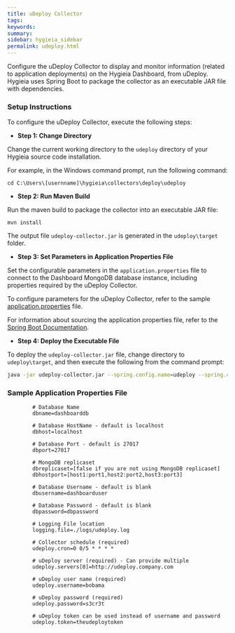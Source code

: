```yaml
---
title: uDeploy Collector
tags:
keywords:
summary:
sidebar: hygieia_sidebar
permalink: udeploy.html
---
```


Configure the uDeploy Collector to display and monitor information (related to application deployments) on the Hygieia Dashboard, from uDeploy. Hygieia uses Spring Boot to package the collector as an executable JAR file with dependencies.

### Setup Instructions

To configure the uDeploy Collector, execute the following steps:

*   **Step 1: Change Directory**

Change the current working directory to the `udeploy` directory of your Hygieia source code installation.

For example, in the Windows command prompt, run the following command:

```
cd C:\Users\[usernname]\hygieia\collectors\deploy\udeploy
```

*   **Step 2: Run Maven Build**

Run the maven build to package the collector into an executable JAR file:

```
mvn install
```

The output file `udeploy-collector.jar` is generated in the `udeploy\target` folder.

*   **Step 3: Set Parameters in Application Properties File**

Set the configurable parameters in the `application.properties` file to connect to the Dashboard MongoDB database instance, including properties required by the uDeploy Collector.

To configure parameters for the uDeploy Collector, refer to the sample [application.properties](#sample-application-properties-file) file.

For information about sourcing the application properties file, refer to the [Spring Boot Documentation](http://docs.spring.io/spring-boot/docs/current-SNAPSHOT/reference/htmlsingle/#boot-features-external-config-application-property-files).

*   **Step 4: Deploy the Executable File**

To deploy the `udeploy-collector.jar` file, change directory to `udeploy\target`, and then execute the following from the command prompt:

```bash
java -jar udeploy-collector.jar --spring.config.name=udeploy --spring.config.location=[path to application.properties file]
```

### Sample Application Properties File

```properties
		# Database Name
		dbname=dashboarddb

		# Database HostName - default is localhost
		dbhost=localhost

		# Database Port - default is 27017
		dbport=27017

		# MongoDB replicaset
		dbreplicaset=[false if you are not using MongoDB replicaset]
		dbhostport=[host1:port1,host2:port2,host3:port3]

		# Database Username - default is blank
		dbusername=dashboarduser

		# Database Password - default is blank
		dbpassword=dbpassword

		# Logging File location
		logging.file=./logs/udeploy.log

		# Collector schedule (required)
		udeploy.cron=0 0/5 * * * *

		# uDeploy server (required) - Can provide multiple
		udeploy.servers[0]=http://udeploy.company.com

		# uDeploy user name (required)
		udeploy.username=bobama

		# uDeploy password (required)
		udeploy.password=s3cr3t

		# uDeploy token can be used instead of username and password
		udeploy.token=theudeploytoken
```
